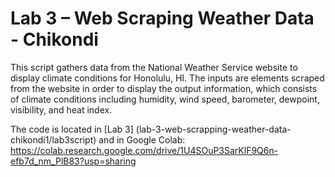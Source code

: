 # Lab 3 – Web Scraping Weather Data - Chikondi

This script gathers data from the National Weather Service website to display climate conditions for Honolulu, HI. The inputs are elements scraped from the website in order to display the output information, which consists of climate conditions including humidity, wind speed, barometer, dewpoint, visibility, and heat index.  

The code is located in [Lab 3] (lab-3-web-scrapping-weather-data-chikondi1/lab3script) and in Google Colab: https://colab.research.google.com/drive/1U4SOuP3SarKlF9Q6n-efb7d_nm_PlB83?usp=sharing
